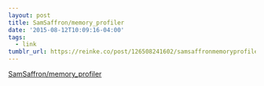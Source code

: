 ```yaml
---
layout: post
title: SamSaffron/memory_profiler
date: '2015-08-12T10:09:16-04:00'
tags:
  - link
tumblr_url: https://reinke.co/post/126508241602/samsaffronmemoryprofiler
---
```

[SamSaffron/memory\_profiler](https://github.com/SamSaffron/memory_profiler)  
